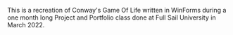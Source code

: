 This is a recreation of Conway's Game Of Life written in WinForms during a one month long Project and Portfolio class done at Full Sail University in March 2022.
